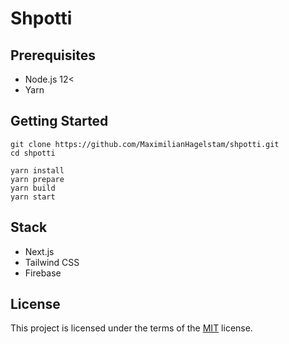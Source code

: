# Shpotti

## Prerequisites

- Node.js 12<
- Yarn

## Getting Started

```
git clone https://github.com/MaximilianHagelstam/shpotti.git
cd shpotti

yarn install
yarn prepare
yarn build
yarn start
```

## Stack

- Next.js
- Tailwind CSS
- Firebase

## License

This project is licensed under the terms of the [MIT](https://choosealicense.com/licenses/mit/) license.
